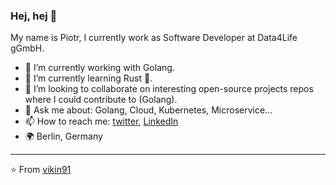 ### Hej, hej 👋

My name is Piotr, I currently work as Software Developer at Data4Life gGmbH.

- 🔭 I’m currently working with Golang.
- 🌱 I’m currently learning Rust :crab:.
- 👯 I’m looking to collaborate on interesting open-source projects repos where I could contribute to (Golang).
- 💬 Ask me about: Golang, Cloud, Kubernetes, Microservice...
- 📫 How to reach me: [twitter](https://twitter.com/vikin91), [LinkedIn](https://www.linkedin.com/in/rygielski/)
- :earth_africa: Berlin, Germany

---
⭐️ From [vikin91](https://github.com/vikin91)
